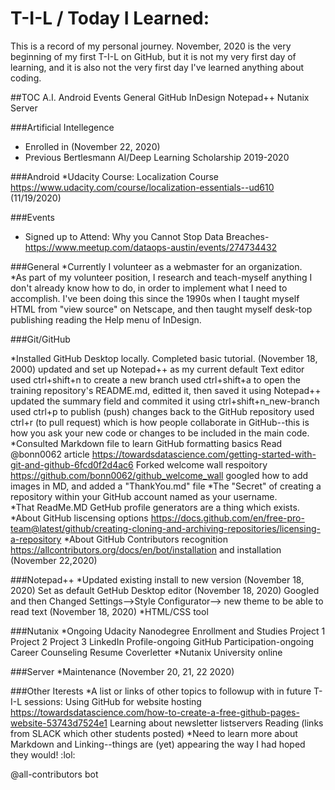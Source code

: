 # T-I-L / Today I Learned: 
This is a record of my personal journey.  November, 2020 is the very beginning of my first T-I-L on GitHub, but it is not my very first day of learning, and it is also not the very first day I've learned anything about coding. 
 
 
##TOC
A.I. 
Android
Events 
General
GitHub
InDesign 
Notepad++
Nutanix 
Server 


###Artificial Intellegence 
* Enrolled in (November 22, 2020)
* Previous Bertlesmann AI/Deep Learning Scholarship 2019-2020

###Android 
*Udacity Course: Localization Course https://www.udacity.com/course/localization-essentials--ud610 (11/19/2020) 


###Events 
* Signed up to Attend: Why you Cannot Stop Data Breaches-https://www.meetup.com/dataops-austin/events/274734432 


###General
*Currently I volunteer as a webmaster for an organization.  
*As part of my volunteer position, I research and teach-myself anything I don't already know how to do, in order to implement what I need to accomplish.  I've been doing this since the 1990s when I taught myself HTML from "view source" on Netscape, and then taught myself desk-top publishing reading the Help menu of InDesign. 


###Git/GitHub

*Installed GitHub Desktop locally. Completed basic tutorial.  (November 18, 2000) 
        updated and set up Notepad++ as my current default Text editor
        used ctrl+shift+n to create a new branch 
        used ctrl+shift+a to open the training repository's README.md, editted it, then saved it using Notepad++
        updated the summary field and commited it using ctrl+shift+n_new-branch 
        used ctrl+p to publish (push) changes back to the GitHub repository
        used ctrl+r (to pull request) which is how people collaborate in GitHub--this is how you ask your new code or changes to be included in the main code. 
*Consulted Markdown file to learn GitHub formatting basics 
	Read @bonn0062 article https://towardsdatascience.com/getting-started-with-git-and-github-6fcd0f2d4ac6 Forked welcome wall respoitory https://github.com/bonn0062/github_welcome_wall googled how to add images in MD, and added a "ThankYou.md" file 
*The "Secret" of creating a repository within your GitHub account named as your username.  
*That ReadMe.MD GetHub profile generators are a thing which exists. 
*About GitHub liscensing options https://docs.github.com/en/free-pro-team@latest/github/creating-cloning-and-archiving-repositories/licensing-a-repository 
*About GitHub Contributors recognition https://allcontributors.org/docs/en/bot/installation and installation (November 22,2020) 

###Notepad++
*Updated existing install to new version (November 18, 2020)
	Set as default GetHub Desktop editor (November 18, 2020)
	Googled and then Changed Settings-->Style Configurator-->  new theme to be able to read text (November 18, 2020) 
*HTML/CSS tool 
	
	

###Nutanix
*Ongoing Udacity Nanodegree Enrollment and Studies 
	Project 1
	Project 2
	Project 3
	LinkedIn Profile-ongoing 
	GitHub Participation-ongoing 
	Career Counseling 
	Resume
	Coverletter 
*Nutanix University online 
	
###Server 
*Maintenance (November 20, 21, 22 2020) 

###Other Iterests
*A list or links of other topics to followup with in future T-I-L sessions:
    Using GitHub for website hosting https://towardsdatascience.com/how-to-create-a-free-github-pages-website-53743d7524e1 
	Learning about newsletter listservers 
	Reading (links from SLACK which other students posted) 
*Need to learn more about Markdown and Linking--things are (yet) appearing the way I had hoped they would!  :lol: 

@all-contributors bot
